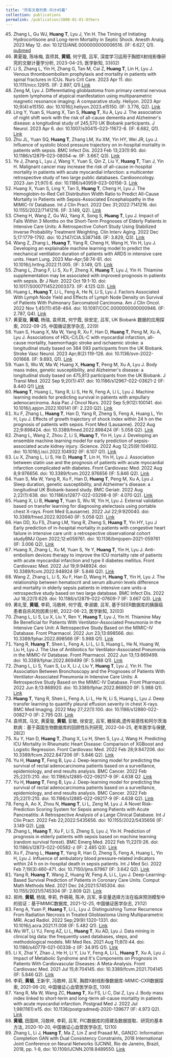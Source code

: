 ```yaml
---
title: "所有文章列表-共计45篇"
collection: publications
permalink: /publication/2000-01-01-Others
---
```



45. Zhang L, Gu WJ, **Huang T**, Lyu J, Yin H. The Timing of Initiating Hydrocortisone and Long-term Mortality in Septic Shock. Anesth Analg. 2023 May 12. doi: 10.1213/ANE.0000000000006516. (IF: 6.627, Q1). [pubmed](https://pubmed.ncbi.nlm.nih.gov/37171987)
44. 黄夏璇, 陈咏梅, 袁师其, **黄韬**, 何宁霞, 吕军, 深度学习运用于胸腔X射线影像研究的文献计量学分析, 2023-04-25, 医学新知, 33(02)
43. Li S, Zhang L, Yin H, Zhang G, Tan M, Cai Z, **Huang T**, Lin H, Lyu J. Venous thromboembolism prophylaxis and mortality in patients with spinal fractures in ICUs. Nurs Crit Care. 2023 Apr 11. doi: 10.1111/nicc.12915. (IF: 2.897, Q1).[Link](https://pubmed.ncbi.nlm.nih.gov/37041106)
42. Zeng M, Lyu J. Differentiating glioblastoma from primary central nervous system lymphoma of atypical manifestation using multiparametric magnetic resonance imaging: A comparative study. Heliyon. 2023 Apr 10;9(4):e15150. doi: 10.1016/j.heliyon.2023.e15150. (IF: 3.776, Q2).
[Link](https://pubmed.ncbi.nlm.nih.gov/37095995)
41. Ling Y, Yuan S, Huang X, Tan S, **Huang T**, Xu A, Lyu J. The association of night shift work with the risk of all-cause dementia and Alzheimer's disease: a longitudinal study of 245,570 UK Biobank participants. J Neurol. 2023 Apr 6. doi: 10.1007/s00415-023-11672-8. (IF: 6.682, Q1). [Link](https://pubmed.ncbi.nlm.nih.gov/37022480)
40. Zhu JL, Yuan SQ, **Huang T**, Zhang LM, Xu XM, Yin HY, Wei JR, Lyu J. Influence of systolic blood pressure trajectory on in-hospital mortality in patients with sepsis. BMC Infect Dis. 2023 Feb 13;23(1):90. doi: 10.1186/s12879-023-08054-w. (IF: 3.667, Q3). [Link](https://pubmed.ncbi.nlm.nih.gov/36782139)
39. Ye J, Zhang L, Lyu J, Wang Y, Yuan S, Qin Z, Liu Y, **Huang T**, Tian J, Yin H. Malignant cancer may increase the risk of all-cause in-hospital mortality in patients with acute myocardial infarction: a multicenter retrospective study of two large public databases. Cardiooncology. 2023 Jan 21;9(1):6. doi: 10.1186/s40959-023-00156-3. [Link](https://pubmed.ncbi.nlm.nih.gov/36670511)
38. Huang X, Yuan S, Ling Y, Tan S, **Huang T**, Cheng H, Lyu J. The Hemoglobin-to-Red Cell Distribution Width Ratio to Predict All-Cause Mortality in Patients with Sepsis-Associated Encephalopathy in the MIMIC-IV Database. Int J Clin Pract. 2022 Dec 31;2022:7141216. doi: 10.1155/2022/7141216. (IF: 3.149, Q2).
[Link](https://pubmed.ncbi.nlm.nih.gov/36683597)
37. Cheng H, Wang Z, Gu WJ, Yang X, Song S, **Huang T**, Lyu J. Impact of Falls Within 3 Months on the Short-Term Prognoses of Elderly Patients in Intensive Care Units: A Retrospective Cohort Study Using Stabilized Inverse Probability Treatment Weighting. Clin Interv Aging. 2022 Dec 5;17:1779-1792. doi: 10.2147/CIA.S387148. (IF: 3.829, Q3). [Link](https://pubmed.ncbi.nlm.nih.gov/36506850)
36. Wang Z, Zhang L, **Huang T**, Yang R, Cheng H, Wang H, Yin H, Lyu J. Developing an explainable machine learning model to predict the mechanical ventilation duration of patients with ARDS in intensive care units. Heart Lung. 2023 Mar-Apr;58:74-81. doi: 10.1016/j.hrtlng.2022.11.005. (IF: 3.149, Q1). [Link](https://pubmed.ncbi.nlm.nih.gov/36423504)
35. Zhang L, Zhang F, Li S, Xu F, Zheng X, **Huang T**, Lyu J, Yin H. Thiamine supplementation may be associated with improved prognosis in patients with sepsis. Br J Nutr. 2022 Oct 19:1-10. doi: 10.1017/S0007114522003373. (IF: 4.125 Q3). [Link](https://pubmed.ncbi.nlm.nih.gov/36259460)
34. Huang L, **Huang T**, Li L, Feng A, He N, Li S, Lyu J. Factors Associated With Lymph Node Yield and Effects of Lymph Node Density on Survival of Patients With Pulmonary Sarcomatoid Carcinoma. Am J Clin Oncol. 2022 Nov 1;45(11):458-464. doi: 10.1097/COC.0000000000000946. (IF: 2.787, Q4). [Link](https://pubmed.ncbi.nlm.nih.gov/36256867)
33. 黄夏璇, **黄韬**, 杨瑞, 袁师其, 何宁霞, 徐安定, 吕军, UK Biobank 数据的应用探索, 2022-09-25, 中国循证医学杂志, 22(9)
32. Yuan S, Huang X, Ma W, Yang R, Xu F, Han D, **Huang T**, Peng M, Xu A, Lyu J. Associations of HDL-C/LDL-C with myocardial infarction, all-cause mortality, haemorrhagic stroke and ischaemic stroke: a longitudinal study based on 384 093 participants from the UK Biobank. Stroke Vasc Neurol. 2023 Apr;8(2):119-126. doi: 10.1136/svn-2022-001668. (IF: 9.893, Q1). [Link](https://pubmed.ncbi.nlm.nih.gov/36150733)
31. Yuan S, Wu W, Ma W, Huang X, **Huang T**, Peng M, Xu A, Lyu J. Body mass index, genetic susceptibility, and Alzheimer's disease: a longitudinal study based on 475,813 participants from the UK Biobank. J Transl Med. 2022 Sep 9;20(1):417. doi: 10.1186/s12967-022-03621-2 (IF: 8.440 Q1) [Link](https://pubmed.ncbi.nlm.nih.gov/36085169)
30. **Huang T**, Huang L, Yang R, Li S, He N, Feng A, Li L, Lyu J. Machine learning models for predicting survival in patients with ampullary adenocarcinoma. Asia Pac J Oncol Nurs. 2022 Sep 5;9(12):100141. doi: 10.1016/j.apjon.2022.100141 (IF: 2.220 Q2). [Link](https://pubmed.ncbi.nlm.nih.gov/36276885)
29. Xu F, Zhang L, **Huang T**, Han D, Yang R, Zheng S, Feng A, Huang L, Yin H, Lyu J. Effects of growth trajectory of shock index within 24 h on the prognosis of patients with sepsis. Front Med (Lausanne). 2022 Aug 22;9:898424. doi: 10.3389/fmed.2022.898424 (IF: 5.058 Q2). [Link](https://pubmed.ncbi.nlm.nih.gov/36072946)
28. Zhang L, Wang Z, Zhou Z, Li S, **Huang T**, Yin H, Lyu J. Developing an ensemble machine learning model for early prediction of sepsis-associated acute kidney injury. iScience. 2022 Aug 12;25(9):104932. doi: 10.1016/j.isci.2022.104932 (IF: 6.107 Q1). [Link](https://pubmed.ncbi.nlm.nih.gov/36060071)
27. Lu X, Zhang L, Li S, He D, **Huang T**, Lin H, Yin H, Lyu J. Association between statin use and the prognosis of patients with acute myocardial infarction complicated with diabetes. Front Cardiovasc Med. 2022 Aug 8;9:976656. doi: 10.3389/fcvm.2022.976656 (IF: 5.846 Q2). [Link](https://pubmed.ncbi.nlm.nih.gov/36003903)
26. Yuan S, Ma W, Yang R, Xu F, Han D, **Huang T**, Peng M, Xu A, Lyu J. Sleep duration, genetic susceptibility, and Alzheimer's disease: a longitudinal UK Biobank-based study. BMC Geriatr. 2022 Aug 2;22(1):638. doi: 10.1186/s12877-022-03298-8 (IF: 4.070 Q2). [Link](https://pubmed.ncbi.nlm.nih.gov/35918656)
25. Huang X, Li B, **Huang T**, Yuan S, Wu W, Yin H, Lyu J. External validation based on transfer learning for diagnosing atelectasis using portable chest X-rays. Front Med (Lausanne). 2022 Jul 22;9:920040. doi: 10.3389/fmed.2022.920040 (IF: 5.058 Q2). [Link](https://pubmed.ncbi.nlm.nih.gov/35935769)
24. Han DD, Xu FS, Zhang LM, Yang R, Zheng S, **Huang T**, Yin HY, Lyu J Early prediction of in-hospital mortality in patients with congestive heart failure in intensive care unit: a retrospective observational cohort studyBMJ Open 2022;12:e059761. doi: 10.1136/bmjopen-2021-059761 (IF: 3.006 Q2), [Link](https://bmjopen.bmj.com/content/12/7/e059761.citation-tools)
23. Huang X, Zhang L, Xu M, Yuan S, Ye Y, **Huang T**, Yin H, Lyu J. Anti-embolism devices therapy to improve the ICU mortality rate of patients with acute myocardial infarction and type II diabetes mellitus. Front Cardiovasc Med. 2022 Jul 19;9:948924. doi: 10.3389/fcvm.2022.948924 (IF: 5.846 Q2). [Link](https://pubmed.ncbi.nlm.nih.gov/35928930)
22. Wang Z, Zhang L, Li S, Xu F, Han D, Wang H, **Huang T**, Yin H, Lyu J. The relationship between hematocrit and serum albumin levels difference and mortality in elderly sepsis patients in intensive care units-a retrospective study based on two large database. BMC Infect Dis. 2022 Jul 18;22(1):629. doi: 10.1186/s12879-022-07609-7 (IF: 3.667 Q3). [Link](https://pubmed.ncbi.nlm.nih.gov/35850582)
21. 黄礼莹, **黄韬**, 李莉, 冯敖梓, 何宁霞, 李淑娜, 吕军, 基于SEER数据库的胰腺癌患者自杀风险因素分析, 2022-06-23, 医学新知, 32(03)
20. Zhang L, Li S, Lu X, Liu Y, Ren Y, **Huang T**, Lyu J, Yin H. Thiamine May Be Beneficial for Patients With Ventilator-Associated Pneumonia in the Intensive Care Unit: A Retrospective Study Based on the MIMIC-IV Database. Front Pharmacol. 2022 Jun 23;13:898566. doi: 10.3389/fphar.2022.898566 (IF: 5.988 Q1). [Link](https://pubmed.ncbi.nlm.nih.gov/35814219)
19. Yang R, **Huang T**, Shen L, Feng A, Li L, Li S, Huang L, He N, Huang W, Liu H, Lyu J. The Use of Antibiotics for Ventilator-Associated Pneumonia in the MIMIC-IV Database. Front Pharmacol. 2022 Jun 13;13:869499. doi: 10.3389/fphar.2022.869499 (IF: 5.988 Q1). [Link](https://pubmed.ncbi.nlm.nih.gov/35770093)
18. Zhang L, Li S, Yuan S, Lu X, Li J, Liu Y, **Huang T**, Lyu J, Yin H. The Association Between Bronchoscopy and the Prognoses of Patients With Ventilator-Associated Pneumonia in Intensive Care Units: A Retrospective Study Based on the MIMIC-IV Database. Front Pharmacol. 2022 Jun 8;13:868920. doi: 10.3389/fphar.2022.868920 (IF: 5.988 Q1). [Link](https://pubmed.ncbi.nlm.nih.gov/35754471)
17. **Huang T**, Yang R, Shen L, Feng A, Li L, He N, Li S, Huang L, Lyu J. Deep transfer learning to quantify pleural effusion severity in chest X-rays. BMC Med Imaging. 2022 May 27;22(1):100. doi: 10.1186/s12880-022-00827-0 (IF: 2.795 Q3). [Link](https://pubmed.ncbi.nlm.nih.gov/35624426)
16. 袁师其, 马文, 黄夏璇, **黄韬**, 彭敏, 徐安定, 吕军, 糖尿病,遗传易感性和阿尔茨海默病：基于英国生物数据库的回顾性队列研究, 2022-04-25, 老年医学与保健, 28(2)
15. Xu Y, Han D, **Huang T**, Zhang X, Lu H, Shen S, Lyu J, Wang H. Predicting ICU Mortality in Rheumatic Heart Disease: Comparison of XGBoost and Logistic Regression. Front Cardiovasc Med. 2022 Feb 28;9:847206. doi: 10.3389/fcvm.2022.847206 (IF: 5.846 Q2). [Link](https://pubmed.ncbi.nlm.nih.gov/35295254)
14. Yu H, **Huang T**, Feng B, Lyu J. Deep-learning model for predicting the survival of rectal adenocarcinoma patients based on a surveillance, epidemiology, and end results analysis. BMC Cancer. 2022 Feb 25;22(1):210. doi: 10.1186/s12885-022-09217-9 (IF: 4.638 Q2 .[Link](https://pubmed.ncbi.nlm.nih.gov/35216571)
13. Yu H, **Huang T**, Feng B, Lyu J. Deep-learning model for predicting the survival of rectal adenocarcinoma patients based on a surveillance, epidemiology, and end results analysis. BMC Cancer. 2022 Feb 25;22(1):210. doi: 10.1186/s12885-022-09217-9 (IF: 4.638 Q2). [Link](https://pubmed.ncbi.nlm.nih.gov/35216571)
12. Feng A, Ao X, Zhou N, **Huang T**, Li L, Zeng M, Lyu J. A Novel Risk-Prediction Scoring System for Sepsis among Patients with Acute Pancreatitis: A Retrospective Analysis of a Large Clinical Database. Int J Clin Pract. 2022 Feb 22;2022:5435656. doi: 10.1155/2022/5435656 (IF: 3.149 Q2). [Link](https://pubmed.ncbi.nlm.nih.gov/35685488)
11. Zhang L, **Huang T**, Xu F, Li S, Zheng S, Lyu J, Yin H. Prediction of prognosis in elderly patients with sepsis based on machine learning (random survival forest). BMC Emerg Med. 2022 Feb 11;22(1):26. doi: 10.1186/s12873-022-00582-z (IF: 2.485 Q3). [Link](https://pubmed.ncbi.nlm.nih.gov/35148680)
10. Xu F, Zhang L, **Huang T**, Yang R, Han D, Zheng S, Feng A, Huang L, Yin H, Lyu J. Influence of ambulatory blood pressure-related indicators within 24 h on in-hospital death in sepsis patients. Int J Med Sci. 2022 Feb 7;19(3):460-471. doi: 10.7150/ijms.67967 (IF: 3.642 Q2). [Link](https://pubmed.ncbi.nlm.nih.gov/35370467)
9. Yang R, **Huang T**, Wang Z, Huang W, Feng A, Li L, Lyu J. Deep-Learning-Based Survival Prediction of Patients in Coronary Care Units. Comput Math Methods Med. 2021 Dec 24;2021:5745304. doi: 10.1155/2021/5745304 (IF: 2.809 Q2). [Link](https://pubmed.ncbi.nlm.nih.gov/34976110)
8. 郑帅, **黄韬**, 杨瑞, 李莉, 乔萌萌, 陈冲, 吕军, 多变量选择方法在临床预测模型中的验证：基于MIMIC数据库, 2021-12-25, 中国循证医学杂志, 21(12)
7. Feng A, Yuan P, **Huang T**, Li L, Lyu J. Distinguishing Tumor Recurrence From Radiation Necrosis in Treated Glioblastoma Using Multiparametric MRI. Acad Radiol. 2022 Sep;29(9):1320-1331. doi: 10.1016/j.acra.2021.11.008 (IF: 5.482 Q1). [Link](https://pubmed.ncbi.nlm.nih.gov/34896001)
6. Wu WT, Li YJ, Feng AZ, Li L, **Huang T**, Xu AD, Lyu J. Data mining in clinical big data: the frequently used databases, steps, and methodological models. Mil Med Res. 2021 Aug 11;8(1):44. doi: 10.1186/s40779-021-00338-z (IF: 34.915 Q1). [Link](https://pubmed.ncbi.nlm.nih.gov/34380547)
5. Li X, Zhai Y, Zhao J, He H, Li Y, Liu Y, Feng A, Li L, **Huang T**, Xu A, Lyu J. Impact of Metabolic Syndrome and It's Components on Prognosis in Patients With Cardiovascular Diseases: A Meta-Analysis. Front Cardiovasc Med. 2021 Jul 15;8:704145. doi: 10.3389/fcvm.2021.704145 (IF: 5.846 Q2). [Link](https://pubmed.ncbi.nlm.nih.gov/34336959)
4. 李莉, **黄韬**, 王新宇, 冯敖梓, 吕军, 胸腔X射线影像数据库-MIMIC-CXR数据探索, 2021-06-20, 中国循证心血管医学杂志, 13(6)
3. Yang R, Ma W, Wang ZC, **Huang T**, Xu FS, Li C, Dai Z, Lyu J. Body mass index linked to short-term and long-term all-cause mortality in patients with acute myocardial infarction. Postgrad Med J. 2022 Jul 1;98(1161):e15. doi: 10.1136/postgradmedj-2020-139677 (IF: 4.973 Q2). [Link](https://pubmed.ncbi.nlm.nih.gov/37066503)
2. **黄韬**, 田国祥, 冯敖梓, 李莉, 吕军, PIC数据库的搭建及数据提取、研究的基本方法, 2020-10-20, 中国循证心血管医学杂志, 12(10)
1. Zhang L, Li J, **Huang T**, Ma Z, Lin Z and Prasad M., GAN2C: Information Completion GAN with Dual Consistency Constraints, 2018 International Joint Conference on Neural Networks (IJCNN), Rio de Janeiro, Brazil, 2018, pp. 1-8, doi: 10.1109/IJCNN.2018.8489550. [Link](https://ieeexplore.ieee.org/abstract/document/8489550)